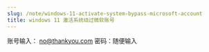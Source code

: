 ```yaml
---
slug: /note/windows-11-activate-system-bypass-microsoft-account
title: windows 11 激活系统绕过微软账号
---
```

账号输入： no@thankyou.com
密码：随便输入
